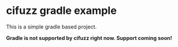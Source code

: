 # cifuzz gradle example
This is a simple gradle based project.

**Gradle is not supported by cifuzz right now. Support coming soon!** 